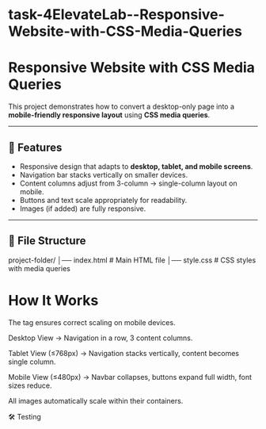# task-4ElevateLab--Responsive-Website-with-CSS-Media-Queries


# Responsive Website with CSS Media Queries

This project demonstrates how to convert a desktop-only page into a **mobile-friendly responsive layout** using **CSS media queries**.

---

## 🚀 Features
- Responsive design that adapts to **desktop, tablet, and mobile screens**.
- Navigation bar stacks vertically on smaller devices.
- Content columns adjust from 3-column → single-column layout on mobile.
- Buttons and text scale appropriately for readability.
- Images (if added) are fully responsive.

---

## 📂 File Structure
project-folder/
│── index.html # Main HTML file
│── style.css # CSS styles with media queries



# How It Works

The <meta name="viewport"> tag ensures correct scaling on mobile devices.

Desktop View → Navigation in a row, 3 content columns.

Tablet View (≤768px) → Navigation stacks vertically, content becomes single column.

Mobile View (≤480px) → Navbar collapses, buttons expand full width, font sizes reduce.

All images automatically scale within their containers.

🛠️ Testing